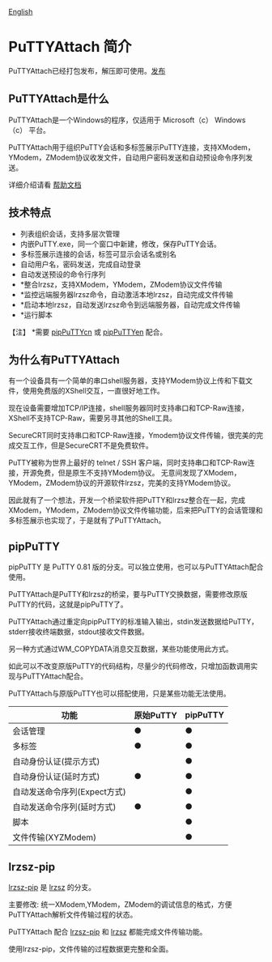 [English](/readme-en.md)

# PuTTYAttach 简介

PuTTYAttach已经打包发布，解压即可使用。[发布](https://github.com/hfcjx/PuTTYAttach/releases/tag/V1.0)

## PuTTYAttach是什么

PuTTYAttach是一个Windows的程序，仅适用于 Microsoft（c） Windows（c） 平台。

PuTTYAttach用于组织PuTTY会话和多标签展示PuTTY连接，支持XModem，YModem，ZModem协议收发文件，自动用户密码发送和自动预设命令序列发送。

详细介绍请看 [帮助文档](/help.md)


## 技术特点

- 列表组织会话，支持多层次管理
- 内嵌PuTTY.exe，同一个窗口中新建，修改，保存PuTTY会话。
- 多标签展示连接的会话，标签可显示会话名或别名
- 自动用户名，密码发送，完成自动登录
- 自动发送预设的命令行序列
- *整合lrzsz，支持XModem，YModem，ZModem协议文件传输
- *监控远端服务器lrzsz命令，自动激活本地lrzsz，自动完成文件传输
- *启动本地lrzsz，自动发送lrzsz命令到远端服务器，自动完成文件传输
- *运行脚本

【注】 *需要 [pipPuTTYcn](https://github.com/hfcjx/pipPuTTYcn) 或 [pipPuTTYen](https://github.com/hfcjx/pipPuTTYen) 配合。

## 为什么有PuTTYAttach

有一个设备具有一个简单的串口shell服务器，支持YModem协议上传和下载文件，使用免费版的XShell交互，一直很好地工作。

现在设备需要增加TCP/IP连接，shell服务器同时支持串口和TCP-Raw连接，XShell不支持TCP-Raw，需要另寻其他的Shell工具。

SecureCRT同时支持串口和TCP-Raw连接，Ymodem协议文件传输，很完美的完成交互工作，但是SecureCRT不是免费软件。

PuTTY被称为世界上最好的 telnet / SSH 客户端，同时支持串口和TCP-Raw连接，开源免费，但是原生不支持YModem协议。
无意间发现了XModem，YModem，ZModem协议的开源软件lrzsz，完美的支持YModem协议。

因此就有了一个想法，开发一个桥梁软件把PuTTY和lrzsz整合在一起，完成XModem，YModem，ZModem协议文件传输功能，后来把PuTTY的会话管理和多标签展示也实现了，于是就有了PuTTYAttach。

## pipPuTTY

pipPuTTY 是 PuTTY 0.81 版的分支。可以独立使用，也可以与PuTTYAttach配合使用。

PuTTYAttach是PuTTY和lrzsz的桥梁，要与PuTTY交换数据，需要修改原版PuTTY的代码，这就是pipPuTTY了。

PuTTYAttach通过重定向pipPuTTY的标准输入输出，stdin发送数据给PuTTY，stderr接收终端数据，stdout接收文件数据。

另一种方式通过WM_COPYDATA消息交互数据，某些功能使用此方式。

如此可以不改变原版PuTTY的代码结构，尽量少的代码修改，只增加函数调用实现与PuTTYAttach配合。

PuTTYAttach与原版PuTTY也可以搭配使用，只是某些功能无法使用。


| 功能                         | 原始PuTTY | pipPuTTY |
| ---------------------------- | --------- | -------- |
| 会话管理                     | ●         | ●        |
| 多标签                       | ●         | ●        |
| 自动身份认证(提示方式)       |           | ●        |
| 自动身份认证(延时方式)       | ●         | ●        |
| 自动发送命令序列(Expect方式) |           | ●        |
| 自动发送命令序列(延时方式)   | ●         | ●        |
| 脚本                         |           | ●        |
| 文件传输(XYZModem)           |           | ●        |

## lrzsz-pip

[lrzsz-pip](https://github.com/hfcjx/lrzsz-pip) 是 [lrzsz](https://github.com/trzsz/lrzsz-win32) 的分支。

主要修改: 统一XModem,YModem，ZModem的调试信息的格式，方便PuTTYAttach解析文件传输过程的状态。

PuTTYAttach 配合 [lrzsz-pip](https://github.com/hfcjx/lrzsz-pip) 和 [lrzsz](https://github.com/trzsz/lrzsz-win32)  都能完成文件传输功能。

使用lrzsz-pip，文件传输的过程数据更完整和全面。



